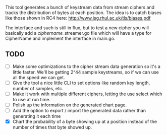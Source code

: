 This tool generates a bunch of keystream data from stream ciphers and tracks the distribution of bytes at each position. The idea is to catch biases like those shown in RC4 here: http://www.isg.rhul.ac.uk/tls/biases.pdf

The interface and such is still in flux, but to test a new cipher you will basically add a *ciphername*\_streamer.go file which will have a type for CipherName and implement the interface in main.go.

## TODO

* [ ] Make some optimizations to the cipher stream data generation so it's a little faster. We'll be getting 2^44 sample keystreams, so if we can use all the speed we can get.
* [ ] Give the tool a nice little CLI to set options like random key length, number of samples, etc.
* [ ] Make it work with multiple different ciphers, letting the use select which to use at run time.
* [ ] Polish up the information on the generated chart page.
* [ ] Add the option to export / import the generated data rather than generating it each time
* [X] Chart the probability of a byte showing up at a position instead of the number of times that byte showed up.
